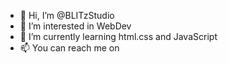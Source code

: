 - 👋 Hi, I’m @BLITzStudio
- 👀 I’m interested in WebDev
- 🌱 I’m currently learning html.css and JavaScript
- 📫 You can reach me on  

<!---
BLITzStudio/BLITzStudio is a ✨ special ✨ repository because its `README.md` (this file) appears on your GitHub profile.
You can click the Preview link to take a look at your changes.
--->
